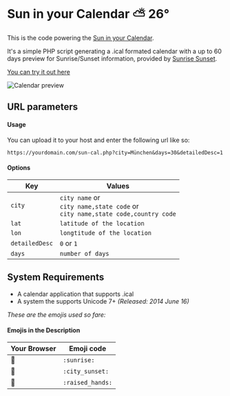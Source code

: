 # Sun in your Calendar   ⛅️ 26°

This is the code powering the [Sun in your Calendar](https://sun.maxmichels.de/?from=github.com).

It's a simple PHP script generating a .ical formated calendar with a up to 60 days preview for Sunrise/Sunset information, provided by [Sunrise Sunset](https://sunrise-sunset.org/).

[You can try it out here](https://sun.maxmichels.de/?from=github.com)

![Calendar preview](https://sun.maxmichels.de/screenshot-calendar.png)

## URL parameters

#### Usage
You can upload it to your host and enter the following url like so:

```url
https://yourdomain.com/sun-cal.php?city=München&days=30&detailedDesc=1
```

#### Options

Key | Values
--- | ------
`city` | `city name` or <br>`city name,state code` or <br>`city name,state code,country code`
`lat` | `latitude of the location`
`lon` | `longtitude of the location`
`detailedDesc` | `0` or `1`
`days` | `number of days`

## System Requirements

- A calendar application that supports .ical
- A system the supports Unicode 7+ *(Released: 2014 June 16)*

*These are the emojis used so fare:*

#### Emojis in the Description

Your Browser | Emoji code
------------ | ----------
🌅 | `:sunrise:`
🌇  | `:city_sunset:`
🙌 | `:raised_hands:`
